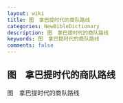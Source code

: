 ```yaml
---
layout: wiki
title: 图　拿巴提时代的商队路线
categories: NewBibleDictionary
description: 图　拿巴提时代的商队路线
keywords: 图　拿巴提时代的商队路线
comments: false
---
```


## 图　拿巴提时代的商队路线



图　拿巴提时代的商队路线






